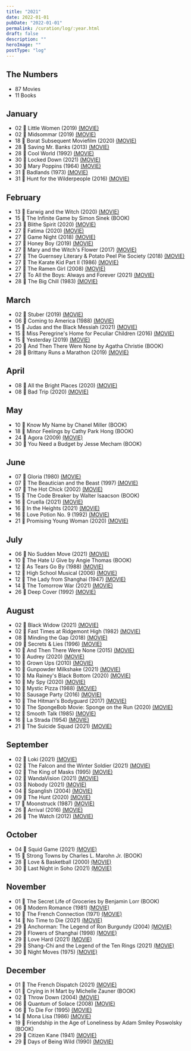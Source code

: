 ```yaml
---
title: "2021"
date: 2022-01-01
pubDate: "2022-01-01"
permalink: /curation/log/:year.html
draft: false
description: ""
heroImage: ""
postType: "log"
---
```


## The Numbers

- 87 Movies
- 11 Books

## January

- 02 🎥 Little Women (2019) [(MOVIE)](https://boxd.it/aSVk)
- 02 🎥 Midsommar (2019) [(MOVIE)](https://boxd.it/jhxe)
- 18 🎥 Borat Subsequent Moviefilm (2020) [(MOVIE)](https://boxd.it/rNS0)
- 28 🎥 Saving Mr. Banks (2013) [(MOVIE)](https://boxd.it/4vIq)
- 28 🎥 Cool World (1992) [(MOVIE)](https://boxd.it/1Ou2)
- 30 🎥 Locked Down (2021) [(MOVIE)](https://boxd.it/rOWC)
- 30 🎥 Mary Poppins (1964) [(MOVIE)](https://boxd.it/2aoA)
- 31 🎥 Badlands (1973) [(MOVIE)](https://boxd.it/25Fm)
- 31 🎥 Hunt for the Wilderpeople (2016) [(MOVIE)](https://boxd.it/cTgG)

## February

- 13 🎥 Earwig and the Witch (2020) [(MOVIE)](https://boxd.it/pu34)
- 15 📕 The Infinite Game by Simon Sinek (BOOK)
- 23 🎥 Blithe Spirit (2020) [(MOVIE)](https://boxd.it/nXem)
- 27 🎥 Fatima (2020) [(MOVIE)](https://boxd.it/iSLK)
- 27 🎥 Game Night (2018) [(MOVIE)](https://boxd.it/fRtu)
- 27 🎥 Honey Boy (2019) [(MOVIE)](https://boxd.it/ixvm)
- 27 🎥 Mary and the Witch's Flower (2017) [(MOVIE)](https://boxd.it/ffTY)
- 27 🎥 The Guernsey Literary & Potato Peel Pie Society (2018) [(MOVIE)](https://boxd.it/g68w)
- 27 🎥 The Karate Kid Part II (1986) [(MOVIE)](https://boxd.it/1ZJM)
- 27 🎥 The Ramen Girl (2008) [(MOVIE)](https://boxd.it/1GG0)
- 27 🎥 To All the Boys: Always and Forever (2021) [(MOVIE)](https://boxd.it/mI1A)
- 28 🎥 The Big Chill (1983) [(MOVIE)](https://boxd.it/1RHI)

## March

- 02 🎥 Stuber (2019) [(MOVIE)](https://boxd.it/izHE)
- 06 🎥 Coming to America (1988) [(MOVIE)](https://boxd.it/1Ygu)
- 15 🎥 Judas and the Black Messiah (2021) [(MOVIE)](https://boxd.it/lsew)
- 15 🎥 Miss Peregrine's Home for Peculiar Children (2016) [(MOVIE)](https://boxd.it/8KPu)
- 15 🎥 Yesterday (2019) [(MOVIE)](https://boxd.it/iF7M)
- 20 📕 And Then There Were None by Agatha Christie (BOOK)
- 28 🎥 Brittany Runs a Marathon (2019) [(MOVIE)](https://boxd.it/jgGE)

## April

- 08 🎥 All the Bright Places (2020) [(MOVIE)](https://boxd.it/bpfQ)
- 08 🎥 Bad Trip (2020) [(MOVIE)](https://boxd.it/lgRG)

## May

- 10 📕 Know My Name by Chanel Miller (BOOK)
- 18 📕 Minor Feelings by Cathy Park Hong (BOOK)
- 24 🎥 Agora (2009) [(MOVIE)](https://boxd.it/1tVc)
- 30 📕 You Need a Budget by Jesse Mecham (BOOK)

## June

- 07 🎥 Gloria (1980) [(MOVIE)](https://boxd.it/gYg)
- 07 🎥 The Beautician and the Beast (1997) [(MOVIE)](https://boxd.it/1HUi)
- 07 🎥 The Hot Chick (2002) [(MOVIE)](https://boxd.it/1SW0)
- 15 📕 The Code Breaker by Walter Isaacson (BOOK)
- 16 🎥 Cruella (2021) [(MOVIE)](https://boxd.it/bbKg)
- 16 🎥 In the Heights (2021) [(MOVIE)](https://boxd.it/gLhu)
- 16 🎥 Love Potion No. 9 (1992) [(MOVIE)](https://boxd.it/1ufw)
- 21 🎥 Promising Young Woman (2020) [(MOVIE)](https://boxd.it/loRE)

## July

- 06 🎥 No Sudden Move (2021) [(MOVIE)](https://boxd.it/o7WS)
- 10 📕 The Hate U Give by Angie Thomas (BOOK)
- 12 🎥 As Tears Go By (1988) [(MOVIE)](https://boxd.it/1ybI)
- 12 🎥 High School Musical (2006) [(MOVIE)](https://boxd.it/1V0y)
- 12 🎥 The Lady from Shanghai (1947) [(MOVIE)](https://boxd.it/251Q)
- 14 🎥 The Tomorrow War (2021) [(MOVIE)](https://boxd.it/lE78)
- 26 🎥 Deep Cover (1992) [(MOVIE)](https://boxd.it/1D5g)

## August

- 02 🎥 Black Widow (2021) [(MOVIE)](https://boxd.it/hWV8)
- 02 🎥 Fast Times at Ridgemont High (1982) [(MOVIE)](https://boxd.it/1QnM)
- 08 🎥 Minding the Gap (2018) [(MOVIE)](https://boxd.it/hDNu)
- 09 🎥 Secrets & Lies (1996) [(MOVIE)](https://boxd.it/1UuC)
- 10 🎥 And Then There Were None (2015) [(MOVIE)](https://boxd.it/cTHC)
- 10 🎥 Audrey (2020) [(MOVIE)](https://boxd.it/sreE)
- 10 🎥 Grown Ups (2010) [(MOVIE)](https://boxd.it/169a)
- 10 🎥 Gunpowder Milkshake (2021) [(MOVIE)](https://boxd.it/l5fQ)
- 10 🎥 Ma Rainey's Black Bottom (2020) [(MOVIE)](https://boxd.it/mLcm)
- 10 🎥 My Spy (2020) [(MOVIE)](https://boxd.it/lPHG)
- 10 🎥 Mystic Pizza (1988) [(MOVIE)](https://boxd.it/1UpC)
- 10 🎥 Sausage Party (2016) [(MOVIE)](https://boxd.it/6CCe)
- 10 🎥 The Hitman's Bodyguard (2017) [(MOVIE)](https://boxd.it/dCmO)
- 10 🎥 The SpongeBob Movie: Sponge on the Run (2020) [(MOVIE)](https://boxd.it/e1Ac)
- 12 🎥 Smooth Talk (1985) [(MOVIE)](https://boxd.it/1eTg)
- 16 🎥 La Strada (1954) [(MOVIE)](https://boxd.it/2asi)
- 21 🎥 The Suicide Squad (2021) [(MOVIE)](https://boxd.it/fw6O)

## September

- 02 🎥 Loki (2021) [(MOVIE)](https://boxd.it/sbHg)
- 02 🎥 The Falcon and the Winter Soldier (2021) [(MOVIE)](https://boxd.it/sbH6)
- 02 🎥 The King of Masks (1995) [(MOVIE)](https://boxd.it/1vKU)
- 02 🎥 WandaVision (2021) [(MOVIE)](https://boxd.it/sbGW)
- 03 🎥 Nobody (2021) [(MOVIE)](https://boxd.it/mLqS)
- 04 🎥 Spanglish (2004) [(MOVIE)](https://boxd.it/26Cy)
- 09 🎥 The Hunt (2020) [(MOVIE)](https://boxd.it/iE9i)
- 17 🎥 Moonstruck (1987) [(MOVIE)](https://boxd.it/27zg)
- 26 🎥 Arrival (2016) [(MOVIE)](https://boxd.it/aNGk)
- 26 🎥 The Watch (2012) [(MOVIE)](https://boxd.it/2MZk)

## October

- 04 🎥 Squid Game (2021) [(MOVIE)](https://boxd.it/x1OG)
- 15 📕 Strong Towns by Charles L. Marohn Jr. (BOOK)
- 28 🎥 Love & Basketball (2000) [(MOVIE)](https://boxd.it/1Nu6)
- 30 🎥 Last Night in Soho (2021) [(MOVIE)](https://boxd.it/lbJC)

## November

- 01 📕 The Secret Life of Groceries by Benjamin Lorr (BOOK)
- 06 🎥 Modern Romance (1981) [(MOVIE)](https://boxd.it/6Xi)
- 10 🎥 The French Connection (1971) [(MOVIE)](https://boxd.it/296g)
- 14 🎥 No Time to Die (2021) [(MOVIE)](https://boxd.it/cPX2)
- 29 🎥 Anchorman: The Legend of Ron Burgundy (2004) [(MOVIE)](https://boxd.it/1ZVo)
- 29 🎥 Flowers of Shanghai (1998) [(MOVIE)](https://boxd.it/Omq)
- 29 🎥 Love Hard (2021) [(MOVIE)](https://boxd.it/rxXS)
- 29 🎥 Shang-Chi and the Legend of the Ten Rings (2021) [(MOVIE)](https://boxd.it/kLDI)
- 30 🎥 Night Moves (1975) [(MOVIE)](https://boxd.it/1hRM)

## December

- 01 🎥 The French Dispatch (2021) [(MOVIE)](https://boxd.it/jLP8)
- 01 📕 Crying in H Mart by Michelle Zauner (BOOK)
- 02 🎥 Throw Down (2004) [(MOVIE)](https://boxd.it/1vme)
- 06 🎥 Quantum of Solace (2008) [(MOVIE)](https://boxd.it/1Vs8)
- 06 🎥 To Die For (1995) [(MOVIE)](https://boxd.it/2a5o)
- 14 🎥 Mona Lisa (1986) [(MOVIE)](https://boxd.it/1XkA)
- 19 📕 Friendship in the Age of Loneliness by Adam Smiley Poswolsky (BOOK)
- 29 🎥 Citizen Kane (1941) [(MOVIE)](https://boxd.it/71O)
- 29 🎥 Days of Being Wild (1990) [(MOVIE)](https://boxd.it/1HbC)
